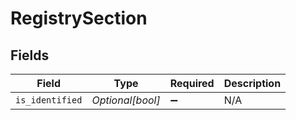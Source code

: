 # RegistrySection


## Fields

| Field              | Type               | Required           | Description        |
| ------------------ | ------------------ | ------------------ | ------------------ |
| `is_identified`    | *Optional[bool]*   | :heavy_minus_sign: | N/A                |